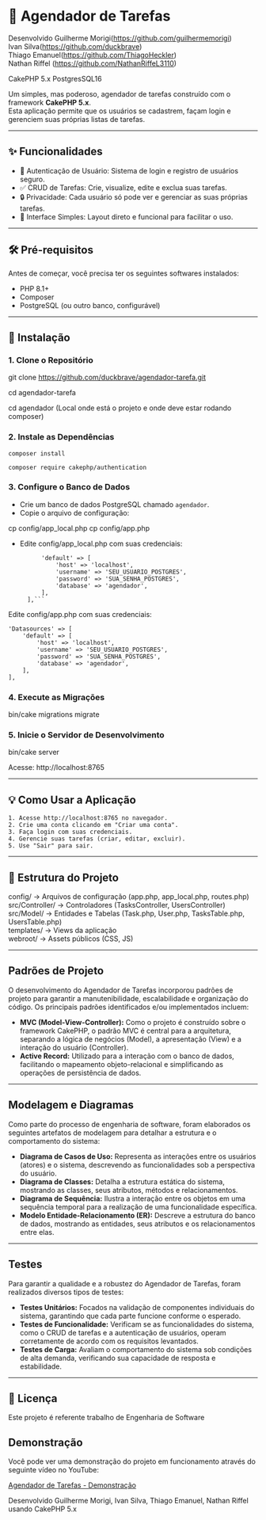 # 📅 Agendador de Tarefas

Desenvolvido Guilherme Morigi(https://github.com/guilhermemorigi)  
Ivan Silva(https://github.com/duckbrave)  
Thiago Emanuel(https://github.com/ThiagoHeckler)  
Nathan Riffel (https://github.com/NathanRiffeL3110)

CakePHP 5.x
PostgresSQL16

Um simples, mas poderoso, agendador de tarefas construído com o framework **CakePHP 5.x**.  
Esta aplicação permite que os usuários se cadastrem, façam login e gerenciem suas próprias listas de tarefas.

---

## ✨ Funcionalidades

- 🔐 Autenticação de Usuário: Sistema de login e registro de usuários seguro.
- ✅ CRUD de Tarefas: Crie, visualize, edite e exclua suas tarefas.
- 🔒 Privacidade: Cada usuário só pode ver e gerenciar as suas próprias tarefas.
- 🧼 Interface Simples: Layout direto e funcional para facilitar o uso.

---

## 🛠 Pré-requisitos

Antes de começar, você precisa ter os seguintes softwares instalados:

- PHP 8.1+
- Composer
- PostgreSQL (ou outro banco, configurável)

---

## 🚀 Instalação

### 1. Clone o Repositório

git clone https://github.com/duckbrave/agendador-tarefa.git

cd agendador-tarefa

cd agendador (Local onde está o projeto e onde deve estar rodando composer)

### 2. Instale as Dependências

```composer install```

```composer require cakephp/authentication```


### 3. Configure o Banco de Dados

- Crie um banco de dados PostgreSQL chamado `agendador`.
- Copie o arquivo de configuração:

cp config/app_local.php
cp config/app.php


- Edite config/app_local.php com suas credenciais:

  ```  'Datasources' => [
        'default' => [
            'host' => 'localhost',
            'username' => 'SEU_USUARIO_POSTGRES',
            'password' => 'SUA_SENHA_POSTGRES',
            'database' => 'agendador',
        ],
    ],```

Edite config/app.php com suas credenciais:

    'Datasources' => [
        'default' => [
            'host' => 'localhost',
            'username' => 'SEU_USUARIO_POSTGRES',
            'password' => 'SUA_SENHA_POSTGRES',
            'database' => 'agendador',
        ],
    ],

### 4. Execute as Migrações

bin/cake migrations migrate

### 5. Inicie o Servidor de Desenvolvimento

bin/cake server

Acesse: http://localhost:8765

---

## 💡 Como Usar a Aplicação

    1. Acesse http://localhost:8765 no navegador.
    2. Crie uma conta clicando em "Criar uma conta".
    3. Faça login com suas credenciais.
    4. Gerencie suas tarefas (criar, editar, excluir).
    5. Use "Sair" para sair.

---

## 🧩 Estrutura do Projeto

config/           → Arquivos de configuração (app.php, app_local.php, routes.php)  
src/Controller/   → Controladores (TasksController, UsersController)  
src/Model/        → Entidades e Tabelas (Task.php, User.php, TasksTable.php, UsersTable.php)  
templates/        → Views da aplicação  
webroot/          → Assets públicos (CSS, JS)  

---
## Padrões de Projeto

O desenvolvimento do Agendador de Tarefas incorporou padrões de projeto para garantir a manutenibilidade, escalabilidade e organização do código. Os principais padrões identificados e/ou implementados incluem:

*   **MVC (Model-View-Controller):** Como o projeto é construído sobre o framework CakePHP, o padrão MVC é central para a arquitetura, separando a lógica de negócios (Model), a apresentação (View) e a interação do usuário (Controller).
*   **Active Record:** Utilizado para a interação com o banco de dados, facilitando o mapeamento objeto-relacional e simplificando as operações de persistência de dados.
---
## Modelagem e Diagramas

Como parte do processo de engenharia de software, foram elaborados os seguintes artefatos de modelagem para detalhar a estrutura e o comportamento do sistema:

*   **Diagrama de Casos de Uso:** Representa as interações entre os usuários (atores) e o sistema, descrevendo as funcionalidades sob a perspectiva do usuário.
*   **Diagrama de Classes:** Detalha a estrutura estática do sistema, mostrando as classes, seus atributos, métodos e relacionamentos.
*   **Diagrama de Sequência:** Ilustra a interação entre os objetos em uma sequência temporal para a realização de uma funcionalidade específica.
*   **Modelo Entidade-Relacionamento (ER):** Descreve a estrutura do banco de dados, mostrando as entidades, seus atributos e os relacionamentos entre elas.

---
## Testes

Para garantir a qualidade e a robustez do Agendador de Tarefas, foram realizados diversos tipos de testes:

*   **Testes Unitários:** Focados na validação de componentes individuais do sistema, garantindo que cada parte funcione conforme o esperado.
*   **Testes de Funcionalidade:** Verificam se as funcionalidades do sistema, como o CRUD de tarefas e a autenticação de usuários, operam corretamente de acordo com os requisitos levantados.
*   **Testes de Carga:** Avaliam o comportamento do sistema sob condições de alta demanda, verificando sua capacidade de resposta e estabilidade.
---

## 📄 Licença

Este projeto é referente trabalho de Engenharia de Software


## Demonstração

Você pode ver uma demonstração do projeto em funcionamento através do seguinte vídeo no YouTube:

[Agendador de Tarefas - Demonstração](https://youtu.be/FJ1bcdZJteE )

Desenvolvido Guilherme Morigi, Ivan Silva, Thiago Emanuel, Nathan Riffel usando CakePHP 5.x
